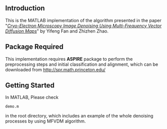 ## Introduction
This is the MATLAB implementation of the algorithm presented in the paper "<a href="https://ieeexplore.ieee.org/document/9506435">_Cryo-Electron Microscopy Image Denoising Using Multi-Frequency Vector Diffusion Maps_</a>" by Yifeng Fan and Zhizhen Zhao.

## Package Required
This implementation requires **ASPIRE** package to perform the preprocessing steps and initial classification and alignment, which can be downloaded from http://spr.math.princeton.edu/

## Getting Started
In MATLAB, Please check
~~~
demo.m 
~~~
in the root directory, which includes an example of the whole denoising processes by using MFVDM algorithm. 



